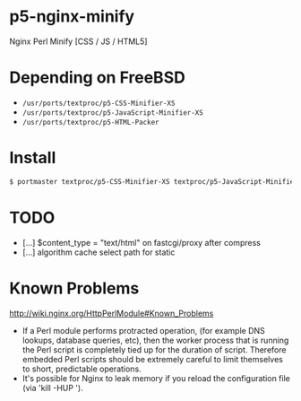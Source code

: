 p5-nginx-minify
===============

Nginx Perl Minify [CSS / JS / HTML5]

Depending on FreeBSD
===============
* `/usr/ports/textproc/p5-CSS-Minifier-XS`
* `/usr/ports/textproc/p5-JavaScript-Minifier-XS`
* `/usr/ports/textproc/p5-HTML-Packer`

Install
===============
```bash
$ portmaster textproc/p5-CSS-Minifier-XS textproc/p5-JavaScript-Minifier-XS textproc/p5-HTML-Packer
```

TODO
===============
* […] $content_type = "text/html" on fastcgi/proxy after compress
* […] algorithm cache select path for static

Known Problems
===============
http://wiki.nginx.org/HttpPerlModule#Known_Problems
* If a Perl module performs protracted operation, (for example DNS lookups, database queries, etc), then the worker process that is running the Perl script is completely tied up for the duration of script. Therefore embedded Perl scripts should be extremely careful to limit themselves to short, predictable operations.
* It's possible for Nginx to leak memory if you reload the configuration file (via 'kill -HUP <pid>').
